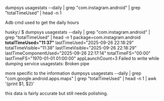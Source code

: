 dumpsys usagestats --daily | grep "com.instagram.android" | grep "totalTimeUsed" | head -n 1

Adb cmd used to get the daily hours

husky:/ $ dumpsys usagestats --daily | grep "com.instagram.android" | grep "totalTimeUsed" | head -n 1
      package=com.instagram.android **totalTimeUsed="11:37"** lastTimeUsed="2025-09-26 22:18:29" totalTimeVisible="11:38" lastTimeVisible="2025-09-26 22:18:29" lastTimeComponentUsed="2025-09-26 22:17:14" totalTimeFS="00:00" lastTimeFS="1970-01-01 01:00:00" appLaunchCount=3
Failed to write while dumping service usagestats: Broken pipe

more specific to the information
dumpsys usagestats --daily | grep "com.google.android.apps.maps" | grep "totalTimeUsed" | head -n 1 | awk '{print $1, $2}'

this data is fairly accurate but still needs polishing.
